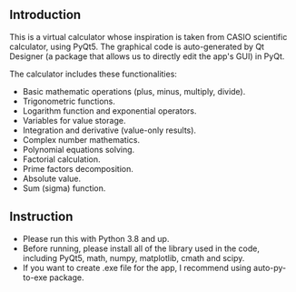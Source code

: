 ## Introduction

This is a virtual calculator whose inspiration is taken from CASIO scientific calculator, using PyQt5. The graphical code is auto-generated by Qt Designer (a package that allows us to directly edit the app's GUI) in PyQt.

The calculator includes these functionalities:
- Basic mathematic operations (plus, minus, multiply, divide).
- Trigonometric functions.
- Logarithm function and exponential operators.
- Variables for value storage.
- Integration and derivative (value-only results).
- Complex number mathematics.
- Polynomial equations solving.
- Factorial calculation.
- Prime factors decomposition.
- Absolute value.
- Sum (sigma) function.

## Instruction

- Please run this with Python 3.8 and up.
- Before running, please install all of the library used in the code, including PyQt5, math, numpy, matplotlib, cmath and scipy.
- If you want to create .exe file for the app, I recommend using auto-py-to-exe package.
